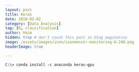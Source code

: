 ```yaml
---
layout: post  
title: Keras  
date: 2018-02-02  
category: [Data Analysis]  
tag: [R, classification]  
author: hkim  
hidden: true # don't count this post in blog pagination  
image: /assets/images/icon/iconmonstr-monitoring-6-240.png  
headerImage: true

---
```


```
C:\> conda install -c anaconda keras-gpu
```
